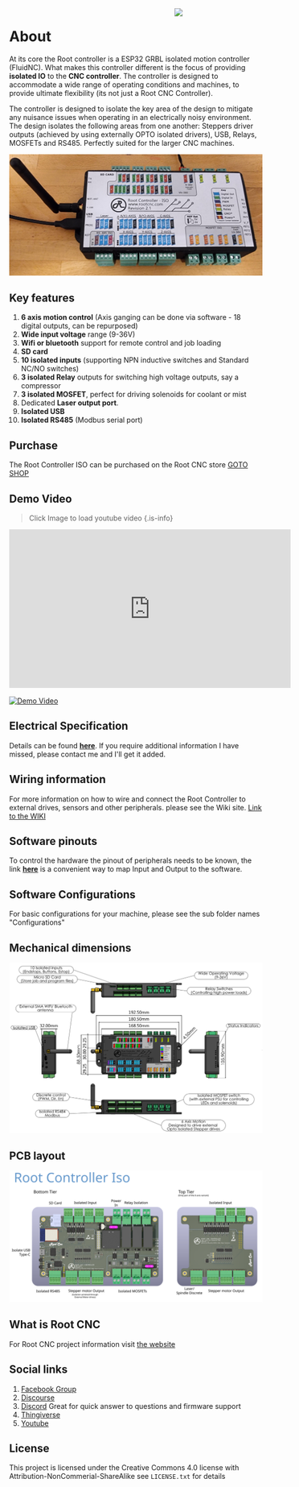 <img align="right" width=175 src="https://github.com/RootCNC/Root-Controller-ISO/blob/master/Media/R_Logo.png" />

# About
At its core the Root controller is a ESP32 GRBL isolated motion controller (FluidNC). What makes this controller different is the focus of providing **isolated IO** to the **CNC controller**. The controller is designed to accommodate a wide range of operating conditions and machines, to provide ultimate flexibility (its not just a Root CNC Controller).

The controller is designed to isolate the key area of the design to mitigate any nuisance issues when operating in an electrically noisy environment. The design isolates the following areas from one another: Steppers driver outputs (achieved by using externally OPTO isolated drivers), USB, Relays, MOSFETs and RS485. Perfectly suited for the larger CNC machines. 

![Root Controller Rev 2.1 ](https://github.com/RootCNC/Root-Controller-ISO/blob/master/Media/ex_20220321_224956.jpg)

## Key features 
1. **6 axis motion control** (Axis ganging can be done via software - 18 digital outputs, can be repurposed)
2. **Wide input voltage** range (9-36V)
3. **Wifi or bluetooth** support for remote control and job loading
4. **SD card**
5. **10 isolated inputs** (supporting NPN inductive switches and Standard NC/NO switches)
6. **3 isolated Relay** outputs for switching high voltage outputs, say a compressor
7. **3 isolated MOSFET**, perfect for driving solenoids for coolant or mist
8. Dedicated **Laser output port**. 
9. **Isolated USB**
10. **Isolated RS485** (Modbus serial port)

## Purchase
The Root Controller ISO can be purchased on the Root CNC store
[GOTO SHOP](https://rootcnc.com/product-category/electronics/)

## Demo Video
> Click Image to load youtube video
{.is-info}

 <iframe width="560" height="315"
src="http://www.youtube.com/watch?v=vrsv_Eusyqc" 
frameborder="0" 
allow="accelerometer; autoplay; encrypted-media; gyroscope; picture-in-picture" 
allowfullscreen></iframe>

[![Demo Video](http://img.youtube.com/vi/vrsv_Eusyqc/0.jpg)](http://www.youtube.com/watch?v=vrsv_Eusyqc "Video Title")

## Electrical Specification 
Details can be found [**here**](https://github.com/RootCNC/Root-Controller-ISO/blob/master/docs/ElectricalSpec.md). If you require additional information I have missed, please contact me and I'll get it added.
## Wiring information
For more information on how to wire and connect the Root Controller to external drives, sensors and other peripherals. please see the Wiki site. [Link to the WIKI](https://wiki.rootcnc.com/)
## Software pinouts
To control the hardware the pinout of peripherals needs to be known, the link **[here](https://github.com/RootCNC/Root-Controller-ISO/blob/master/docs/Pinout.md)** is a convenient way to map Input and Output to the software.
## Software Configurations
For basic configurations for your machine, please see the sub folder names "Configurations"
## Mechanical dimensions
![Root Controller Rev 2.0 dimensions](https://github.com/RootCNC/Root-Controller-ISO/blob/master/Media/Dimensions_Rev2.1.PNG)
## PCB layout
![Root Controller Rev 2.0 PCB Layout](https://github.com/RootCNC/Root-Controller-ISO/blob/master/Media/IO_Layout.svg)

## What is Root CNC
For Root CNC project information 
visit [the website](https://rootcnc.com)
## Social links

 1. [Facebook Group](https://www.facebook.com/groups/rootcnc/) 
 2. [Discourse](https://rootcnc.discourse.group/) 
 3. [Discord](https://discord.gg/93Ue5SwthW) Great for quick answer to questions and firmware support
 4. [Thingiverse](https://www.thingiverse.com/sailorpete/designs) 
 5. [Youtube](https://www.youtube.com/c/sailorpete12/)

## License

This project is licensed under the Creative Commons 4.0 license with 
Attribution-NonCommerial-ShareAlike see `LICENSE.txt` for details